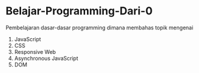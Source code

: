 # Belajar-Programming-Dari-0

Pembelajaran dasar-dasar programming dimana membahas topik mengenai
1. JavaScript
2. CSS
3. Responsive Web
4. Asynchronous JavaScript
5. DOM
